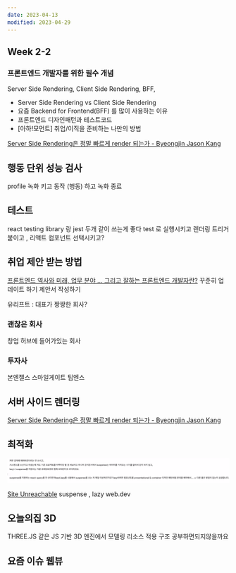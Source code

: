 ```yaml
---
date: 2023-04-13
modified: 2023-04-29
---
```


## Week 2-2

### 프론트엔드 개발자를 위한 필수 개념

Server Side Rendering, Client Side Rendering, BFF,

- Server Side Rendering vs Client Side Rendering
- 요즘 Backend for Frontend(BFF) 를 많이 사용하는 이유
- 프론트엔드 디자인패턴과 테스트코드
- [아하!모먼트] 취업/이직을 준비하는 나만의 방법

[Server Side Rendering은 정말 빠르게 render 되는가 - Byeongjin Jason Kang](https://jasonkang14.github.io/nextjs/is-server-side-rendering-really-faster)

## 행동 단위 성능 검사

profile 녹화 키고 동작 (행동) 하고 녹화 종료

## 테스트

react testing library 랑 jest 두개 같이 쓰는게 좋다
test 로 실행시키고
렌더링 트리거 붙이고 , 리액트 컴포넌트 선택시키고?

## 취업 제안 받는 방법

[프론트엔드 역사와 미래, 업무 분야 ... 그리고 잘하는 프론트엔드 개발자란?](https://velog.io/@teo/frontend)
꾸준히 업데이트 하기
제안서 작성하기

유리프트 : 대표가 짱짱한 회사?

### 괜찮은 회사

창업 허브에 들어가있는 회사

### 투자사

본엔젤스
스마일게이트
팁엔스

## 서버 사이드 렌더링

[Server Side Rendering은 정말 빠르게 render 되는가 - Byeongjin Jason Kang](https://jasonkang14.github.io/nextjs/is-server-side-rendering-really-faster)

## 최적화

![](file/Week%202-2.png)

[Site Unreachable](https://web.dev/code-splitting-suspense/)
suspense , lazy
web.dev

## 오늘의집 3D

THREE.JS 같은 JS 기반 3D 엔진에서 모델링 리소스 적용 구조 공부하면되지않을까요

## 요즘 이슈 웹뷰
